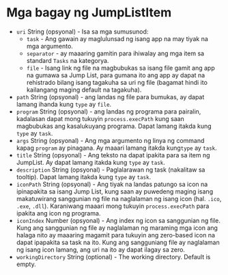 # Mga bagay ng JumpListItem

* `uri` String (opsyonal) - Isa sa mga sumusunod: 
  * `task` - Ang gawain ay maglulunsad ng isang app na may tiyak na mga argumento.
  * `separator` - ay maaaring gamitin para ihiwalay ang mga item sa standard `Tasks` na kategorya.
  * `file` - Isang link ng file na magbubukas sa isang file gamit ang app na gumawa sa Jump List, para gumana ito ang app ay dapat na rehistrado bilang isang tagakuha sa uri ng file (bagamat hindi ito kailangang maging default na tagakuha).
* `path` String (opsyonal) - ang landas ng file para bumukas, ay dapat lamang ihanda kung `type` ay `file`.
* `program` String (opsyonal) - ang landas ng programa para pairalin, kadalasan dapat mong tukuyin `process.execPath` kung saan magbubukas ang kasalukuyang programa. Dapat lamang itakda kung `type` ay `task`.
* `args` String (opsyonal) - Ang mga argumento ng linya ng command kapag `program` ay pinagana. Ay maaari lamang itakda kung`type` ay `task`.
* `title` String (opsyonal) - Ang teksto na dapat ipakita para sa item ng JumpList. Ay dapat lamang itakda kung `type` ay `task`.
* `description` String (opsyonal) - Paglalarawan ng task (nakalitaw sa tooltip). Dapat lamang itakda kung `type` ay `task`.
* `iconPath` String (opsyonal) - Ang tiyak na landas patungo sa icon na ipinapakita sa isang Jump List, kung saan ay puwedeng maging isang makatuwirang sanggunian ng file na naglalaman ng isang icon (hal. `.ico`, `.exe`, `.dll`). Karaniwang maaari mong tukuyin `process.execPath` para ipakita ang icon ng programa.
* `iconIndex` Number (opsyonal) - Ang index ng icon sa sanggunian ng file. Kung ang sanggunian ng file ay naglalaman ng maraming mga icon ang halaga nito ay maaaring magamit para tukuyin ang zero-based icon na dapat ipapakita sa task na ito. Kung ang sangguniang file ay naglalaman ng isang icon lamang, ang uri na ito ay dapat ilagay sa zero.
* `workingDirectory` String (optional) - The working directory. Default is empty.